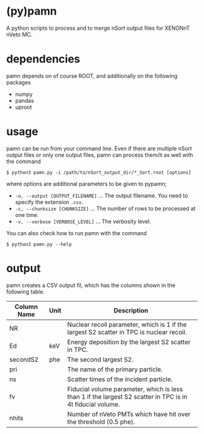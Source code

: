 # (py)pamn
A python scripts to process and to merge nSort output files for XENONnT nVeto MC.

# dependencies
pamn depends on of course ROOT, and additionally on the following packages

- numpy
- pandas
- uproot

# usage
pamn can be run from your command line.
Even if there are multiple nSort output files or only one output files, pamn can process them/it as well with the command

```
$ python3 pamn.py -i /path/to/nSort_output_dir/*_Sort.root [options]
```

where options are additional parameters to be given to pypamn;

- `-o, --output [OUTPUT_FILENAME]` ... The output filename. You need to specify the extension `.csv`.
- `-c, --chunksize [CHUNKSIZE]` ... The number of rows to be processed at one time.
- `-v, --verbose [VERBOSE_LEVEL]` ... The verbosity level.

You can also check how to run pamn with the command

```
$ python3 pamn.py --help
```

# output
pamn creates a CSV output fil, which has the columns shown in the following table.

| Column Name | Unit | Description |
|-------------|------|-------------|
| NR          |      | Nuclear recoil parameter, which is 1 if the largest S2 scatter in TPC is nuclear recoil. |
| Ed          | keV  | Energy deposition by the largest S2 scatter in TPC.  |
| secondS2    | phe  | The second largest S2.  |
| pri         |      | The name of the primary particle. |
| ns          |      | Scatter times of the incident particle. |
| fv          |      | Fiducial volume parameter, which is less than 1 if the largest S2 scatter in TPC is in 4t fiducial volume. |
| nhits       |      | Number of nVeto PMTs which have hit over the threshold (0.5 phe).  |
